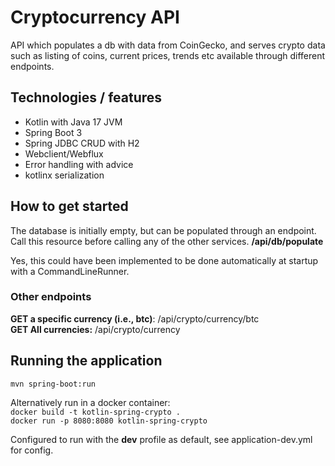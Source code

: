 # Cryptocurrency API

API which populates a db with data from CoinGecko, and serves crypto data such as listing of coins,
current prices, trends etc available through different endpoints.

## Technologies / features
* Kotlin with Java 17 JVM
* Spring Boot 3
* Spring JDBC CRUD with H2
* Webclient/Webflux
* Error handling with advice
* kotlinx serialization

## How to get started
The database is initially empty, but can be populated through an endpoint. Call this resource before calling any of 
the other services. **/api/db/populate**

Yes, this could have been implemented to be done automatically at startup with a CommandLineRunner. 

### Other endpoints
**GET a specific currency (i.e., btc)**: /api/crypto/currency/btc \
**GET All currencies:** /api/crypto/currency

## Running the application
``mvn spring-boot:run`` 

Alternatively run in a docker container: \
````docker build -t kotlin-spring-crypto .```` \
````docker run -p 8080:8080 kotlin-spring-crypto````

Configured to run with the **dev** profile as default, see application-dev.yml for config.
